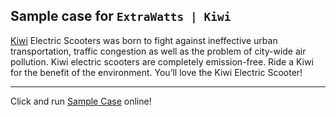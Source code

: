 ## Sample case for `ExtraWatts | Kiwi`
[Kiwi](https://ride.kiwi/) Electric Scooters was born to fight against ineffective urban transportation, traffic congestion as well as the problem of city-wide air pollution. Kiwi electric scooters are completely emission-free. Ride a Kiwi for the benefit of the environment. You’ll love the Kiwi Electric Scooter!

---
Click and run [Sample Case](https://nuri-engin.github.io/ExtraWatts-case/) online!

